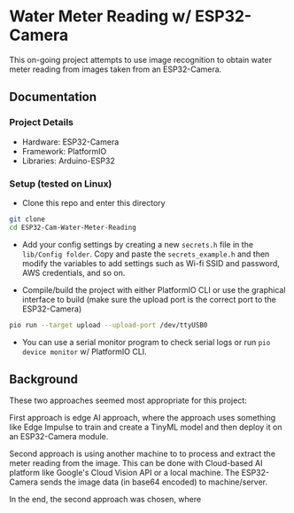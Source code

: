 # Water Meter Reading w/ ESP32-Camera
This on-going project attempts to use image recognition to obtain water meter reading from images taken from an ESP32-Camera.

## Documentation
### Project Details
- Hardware: ESP32-Camera
- Framework: PlatformIO
- Libraries: Arduino-ESP32

### Setup (tested on Linux)
- Clone this repo and enter this directory
``` bash
git clone 
cd ESP32-Cam-Water-Meter-Reading
```

- Add your config settings by creating a new `secrets.h` file in the `lib/Config folder`. Copy and paste the `secrets_example.h` and then modify the variables to add settings such as Wi-fi SSID and password, AWS credentials, and so on. 

- Compile/build the project with either PlatformIO CLI or use the graphical interface to build (make sure the upload port is the correct port to the ESP32-Camera)
``` bash
pio run --target upload --upload-port /dev/ttyUSB0
```
- You can use a serial monitor program to check serial logs or run `pio device monitor` w/ PlatformIO CLI.



## Background
These two approaches seemed most appropriate for this project:

First approach is edge AI approach, where the approach uses something like Edge Impulse to train and create a TinyML model and then deploy it on an ESP32-Camera module.

Second approach is using another machine to to process and extract the meter reading from the image. This can be done with Cloud-based AI platform like Google's Cloud Vision API or a local machine. The ESP32-Camera sends the image data (in base64 encoded) to machine/server.

In the end, the second approach was chosen, where 

